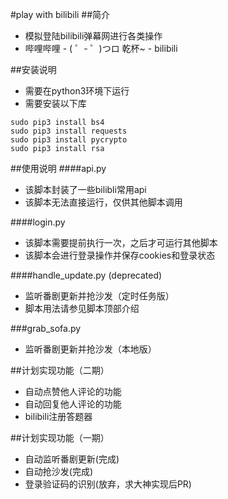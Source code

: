 #play with bilibili
##简介
* 模拟登陆bilibili弹幕网进行各类操作
* 哔哩哔哩 - ( ゜- ゜)つロ 乾杯~ - bilibili

##安装说明
* 需要在python3环境下运行
* 需要安装以下库

```shell
sudo pip3 install bs4
sudo pip3 install requests
sudo pip3 install pycrypto
sudo pip3 install rsa
```

##使用说明
####api.py
* 该脚本封装了一些bilibli常用api
* 该脚本无法直接运行，仅供其他脚本调用

####login.py
* 该脚本需要提前执行一次，之后才可运行其他脚本
* 该脚本会进行登录操作并保存cookies和登录状态

####handle_update.py (deprecated)
* 监听番剧更新并抢沙发（定时任务版）
* 脚本用法请参见脚本顶部介绍

###grab_sofa.py
* 监听番剧更新并抢沙发（本地版）

##计划实现功能（二期）
* 自动点赞他人评论的功能
* 自动回复他人评论的功能
* bilibili注册答题器

##计划实现功能（一期）
* 自动监听番剧更新(完成)
* 自动抢沙发(完成)
* 登录验证码的识别(放弃，求大神实现后PR)